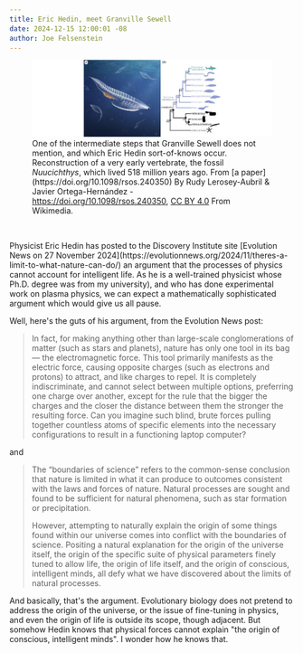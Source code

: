 ```yaml
---
title: Eric Hedin, meet Granville Sewell
date: 2024-12-15 12:00:01 -08
author: Joe Felsenstein
---
```


<figure><img src="/uploads/2024/Nuucichthys.png" alt="[An intermediate step]" /><figcaption>
One of the intermediate steps that Granville Sewell does not 
mention, and which Eric Hedin sort-of-knows occur.  Reconstruction 
of a very early vertebrate, the fossil <em>Nuucichthys</em>, which lived 
518 million years ago.  From [a paper](https://doi.org/10.1098/rsos.240350) 
By Rudy Lerosey-Aubril &amp; Javier Ortega-Hernández - <a rel="nofollow" class="external free" href="https://doi.org/10.1098/rsos.240350">https://doi.org/10.1098/rsos.240350</a>, <a href="https://creativecommons.org/licenses/by/4.0" title="Creative Commons Attribution 4.0">CC BY 4.0</a> From Wikimedia.</figcaption></figure>

<p>&nbsp;</p>
Physicist Eric Hedin has posted to the Discovery Institute site 
[Evolution News on 27 November 2024](https://evolutionnews.org/2024/11/theres-a-limit-to-what-nature-can-do/) an argument that the processes of physics cannot 
account for intelligent life.  As he is a well-trained physicist whose Ph.D. 
degree was from my university), and who has done experimental 
work on plasma physics, we can expect a mathematically sophisticated 
argument which would give us all pause.

Well, here's the guts of his argument, from the Evolution News post: 

> In fact, for making anything other than large-scale conglomerations of matter (such as stars and planets), nature has only one tool in its bag — the electromagnetic force. This tool primarily manifests as the electric force, causing opposite charges (such as electrons and protons) to attract, and like charges to repel. It is completely indiscriminate, and cannot select between multiple options, preferring one charge over another, except for the rule that the bigger the charges and the closer the distance between them the stronger the resulting force. Can you imagine such blind, brute forces pulling together countless atoms of specific elements into the necessary configurations to result in a functioning laptop computer?

and

> The “boundaries of science” refers to the common-sense conclusion that nature is limited in what it can produce to outcomes consistent with the laws and forces of nature. Natural processes are sought and found to be sufficient for natural phenomena, such as star formation or precipitation. 
>
> However, attempting to naturally explain the origin of some things found within our universe comes into conflict with the boundaries of science. Positing a natural explanation for the origin of the universe itself, the origin of the specific suite of physical parameters finely tuned to allow life, the origin of life itself, and the origin of conscious, intelligent minds, all defy what we have discovered about the limits of natural processes.

And basically, that's the argument.  Evolutionary biology does not pretend to address the origin of the universe, or the issue of fine-tuning in physics, and even the origin of life is outside its scope, though adjacent.  But somehow Hedin knows that physical forces cannot explain "the origin of conscious, 
intelligent minds".   I wonder how he knows that.  
